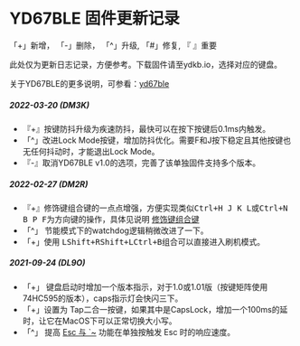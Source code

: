# YD67BLE 固件更新记录
「+」新增， 「-」删除， 「^」升级,  「#」修复,  『 』重要

此处仅为更新日志记录，方便参考。下载固件请至ydkb.io，选择对应的键盘。

关于YD67BLE的更多说明，可参看：[yd67ble](keyboards/yd67ble.md)
##### 2022-03-20 (DM3K) 
- 『+』按键防抖升级为疾速防抖，最快可以在按下按键后0.1ms内触发。
- 「^」改进Lock Mode按键，增加防抖优化。需要F和J按下稳定且其他按键也无任何抖动时，才能退出Lock Mode。
- 『-』取消YD67BLE v1.0的选项，完善了该单独固件支持多个版本。


##### 2022-02-27 (DM2R)
- 『+』修饰键组合键的一点点增强，方便实现类似<kbd>Ctrl+H J K L</kbd>或<kbd>Ctrl+N B P F</kbd>为方向键的操作，具体见说明 [修饰键组合键](edit-keymap/mods-key.md)
- 「^」 节能模式下的watchdog逻辑稍微改进了一下。
- 「+」使用 <kbd>LShift+RShift+LCtrl+B</kbd>组合可以直接进入刷机模式。


##### 2021-09-24 (DL9O)
- 「+」 键盘启动时增加一个版本指示，对于1.0或1.01版（按键矩阵使用74HC595的版本），caps指示灯会快闪三下。
- 「+」设置为 Tap二合一按键，如果其中是CapsLock，增加一个100ms的延时，让它在MacOS下可以正常切换大小写。
- 「^」 提高 [Esc 与 \`\~](/features/tricky-esc) 功能在单独按触发 Esc 时的响应速度。

